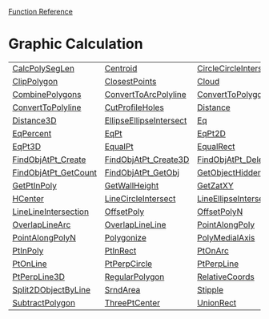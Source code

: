 [Function Reference](../README.md)

# Graphic Calculation

| | | |
|---|---|---|
| [CalcPolySegLen](../Functions/CalcPolySegLen.md) | [Centroid](../Functions/Centroid.md) | [CircleCircleInters](../Functions/CircleCircleInters.md) |
| [ClipPolygon](../Functions/ClipPolygon.md) | [ClosestPoints](../Functions/ClosestPoints.md) | [Cloud](../Functions/Cloud.md) |
| [CombinePolygons](../Functions/CombinePolygons.md) | [ConvertToArcPolyline](../Functions/ConvertToArcPolyline.md) | [ConvertToPolygon](../Functions/ConvertToPolygon.md) |
| [ConvertToPolyline](../Functions/ConvertToPolyline.md) | [CutProfileHoles](../Functions/CutProfileHoles.md) | [Distance](../Functions/Distance.md) |
| [Distance3D](../Functions/Distance3D.md) | [EllipseEllipseIntersect](../Functions/EllipseEllipseIntersect.md) | [Eq](../Functions/Eq.md) |
| [EqPercent](../Functions/EqPercent.md) | [EqPt](../Functions/EqPt.md) | [EqPt2D](../Functions/EqPt2D.md) |
| [EqPt3D](../Functions/EqPt3D.md) | [EqualPt](../Functions/EqualPt.md) | [EqualRect](../Functions/EqualRect.md) |
| [FindObjAtPt_Create](../Functions/FindObjAtPt_Create.md) | [FindObjAtPt_Create3D](../Functions/FindObjAtPt_Create3D.md) | [FindObjAtPt_Delete](../Functions/FindObjAtPt_Delete.md) |
| [FindObjAtPt_GetCount](../Functions/FindObjAtPt_GetCount.md) | [FindObjAtPt_GetObj](../Functions/FindObjAtPt_GetObj.md) | [GetObjectHiddenLine](../Functions/GetObjectHiddenLine.md) |
| [GetPtInPoly](../Functions/GetPtInPoly.md) | [GetWallHeight](../Functions/GetWallHeight.md) | [GetZatXY](../Functions/GetZatXY.md) |
| [HCenter](../Functions/HCenter.md) | [LineCircleIntersect](../Functions/LineCircleIntersect.md) | [LineEllipseIntersect](../Functions/LineEllipseIntersect.md) |
| [LineLineIntersection](../Functions/LineLineIntersection.md) | [OffsetPoly](../Functions/OffsetPoly.md) | [OffsetPolyN](../Functions/OffsetPolyN.md) |
| [OverlapLineArc](../Functions/OverlapLineArc.md) | [OverlapLineLine](../Functions/OverlapLineLine.md) | [PointAlongPoly](../Functions/PointAlongPoly.md) |
| [PointAlongPolyN](../Functions/PointAlongPolyN.md) | [Polygonize](../Functions/Polygonize.md) | [PolyMedialAxis](../Functions/PolyMedialAxis.md) |
| [PtInPoly](../Functions/PtInPoly.md) | [PtInRect](../Functions/PtInRect.md) | [PtOnArc](../Functions/PtOnArc.md) |
| [PtOnLine](../Functions/PtOnLine.md) | [PtPerpCircle](../Functions/PtPerpCircle.md) | [PtPerpLine](../Functions/PtPerpLine.md) |
| [PtPerpLine3D](../Functions/PtPerpLine3D.md) | [RegularPolygon](../Functions/RegularPolygon.md) | [RelativeCoords](../Functions/RelativeCoords.md) |
| [Split2DObjectByLine](../Functions/Split2DObjectByLine.md) | [SrndArea](../Functions/SrndArea.md) | [Stipple](../Functions/Stipple.md) |
| [SubtractPolygon](../Functions/SubtractPolygon.md) | [ThreePtCenter](../Functions/ThreePtCenter.md) | [UnionRect](../Functions/UnionRect.md) |

